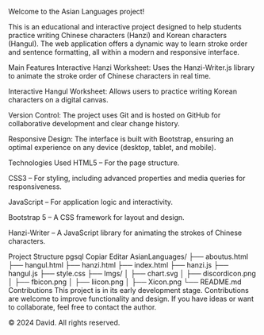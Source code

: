 Welcome to the Asian Languages project!

This is an educational and interactive project designed to help students practice writing Chinese characters (Hanzi) and Korean characters (Hangul). The web application offers a dynamic way to learn stroke order and sentence formatting, all within a modern and responsive interface.

Main Features
Interactive Hanzi Worksheet: Uses the Hanzi-Writer.js library to animate the stroke order of Chinese characters in real time.

Interactive Hangul Worksheet: Allows users to practice writing Korean characters on a digital canvas.

Version Control: The project uses Git and is hosted on GitHub for collaborative development and clear change history.

Responsive Design: The interface is built with Bootstrap, ensuring an optimal experience on any device (desktop, tablet, and mobile).

Technologies Used
HTML5 – For the page structure.

CSS3 – For styling, including advanced properties and media queries for responsiveness.

JavaScript – For application logic and interactivity.

Bootstrap 5 – A CSS framework for layout and design.

Hanzi-Writer – A JavaScript library for animating the strokes of Chinese characters.

Project Structure
pgsql
Copiar
Editar
AsianLanguages/
├── aboutus.html
├── hangul.html
├── hanzi.html
├── index.html
├── hanzi.js
├── hangul.js
├── style.css
├── Imgs/
│   ├── chart.svg
│   ├── discordicon.png
│   ├── fbicon.png
│   ├── liicon.png
│   ├── Xicon.png
└── README.md
Contributions
This project is in its early development stage. Contributions are welcome to improve functionality and design. If you have ideas or want to collaborate, feel free to contact the author.

© 2024 David. All rights reserved.
